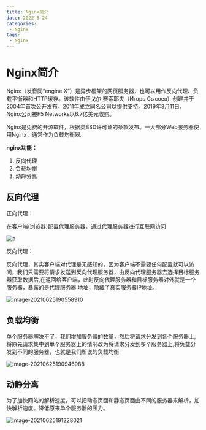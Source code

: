 ```yaml
---
title: Nginx简介
date: 2022-5-24
categories:
 - Nginx
tags:
 - Nginx
---
```


# Nginx简介

Nginx（发音同“engine X”）是异步框架的网页服务器，也可以用作反向代理、负载平衡器和HTTP缓存。该软件由伊戈尔·赛索耶夫（Игорь Сысоев）创建并于2004年首次公开发布。2011年成立同名公司以提供支持。2019年3月11日，Nginx公司被F5 Networks以6.7亿美元收购。

Nginx是免费的开源软件，根据类BSD许可证的条款发布。一大部分Web服务器使用Nginx，通常作为负载均衡器。

**nginx功能：**

1.  反向代理
2.  负载均衡
3.  动静分离

## 反向代理

正向代理：

在客户端(浏览器)配置代理服务器，通过代理服务器进行互联网访问

![ a](https://www.itdu.tech/image//image-20210625190500628.png)

反向代理：

反向代理，其实客户端对代理是无感知的，因为客户端不需要任何配置就可以访问，我们只需要将请求发送到反向代理服务器，由反向代理服务器去选择目标服务器获取数据后,在返回给客户端，此时反向代理服务器和目标服务器对外就是一个服务器，暴露的是代理服务器
地址，隐藏了真实服务器IP地址。

![image-20210625190558910](https://www.itdu.tech/image//image-20210625190558910.png)

## 负载均衡

单个服务器解决不了，我们增加服务器的数量，然后将请求分发到各个服务器上,将原先请求集中到单个服务器上的情况改为将请求分发到多个服务器上,将负载分发到不同的服务器，也就是我们所说的负载均衡

![image-20210625190946988](https://www.itdu.tech/image//image-20210625190946988.png)

## 动静分离

为了加快网站的解析速度，可以把动态页面和静态页面由不同的服务器来解析，加快解析速度。降低原来单个服务器的压力。

![image-20210625191228021](https://www.itdu.tech/image//image-20210625191228021.png)